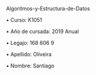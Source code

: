 Algoritmos-y-Estructura-de-Datos

• Curso: K1051

• Año de cursada: 2019 Anual

• Legajo: 168 606 9

• Apellido: Oliveira

• Nombre: Santiago 
